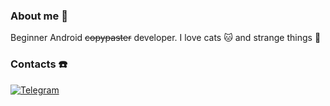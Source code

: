 ### About me :rocket:

Beginner Android ~~copypaster~~ developer. I love cats :cat: and strange things :crystal_ball:

### Contacts ☎️
[![Telegram](https://img.shields.io/badge/Telegram-2CA5E0?style=for-the-badge&logo=telegram&logoColor=white)](https://t.me/kotlinspider)
